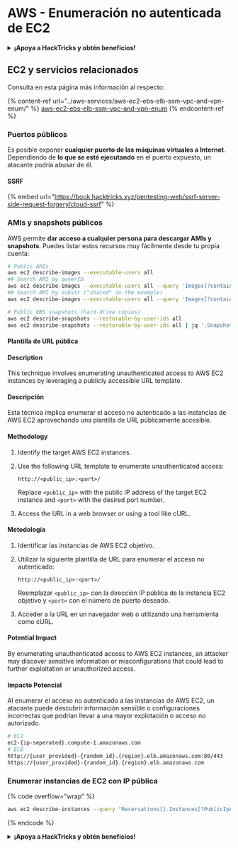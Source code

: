 # AWS - Enumeración no autenticada de EC2

<details>

<summary><strong>¡Apoya a HackTricks y obtén beneficios!</strong></summary>

* Si quieres ver tu **empresa anunciada en HackTricks** o si quieres acceder a la **última versión de PEASS o descargar HackTricks en PDF**, consulta los [**PLANES DE SUSCRIPCIÓN**](https://github.com/sponsors/carlospolop).
* Obtén el [**merchandising oficial de PEASS y HackTricks**](https://peass.creator-spring.com).
* Descubre [**The PEASS Family**](https://opensea.io/collection/the-peass-family), nuestra colección exclusiva de [**NFTs**](https://opensea.io/collection/the-peass-family).
* **Únete al** 💬 [**grupo de Discord**](https://discord.gg/hRep4RUj7f) o al [**grupo de Telegram**](https://t.me/peass) o **sígueme** en **Twitter** 🐦 [**@carlospolopm**](https://twitter.com/carlospolopm).

* **Comparte tus trucos de hacking enviando PRs a los repositorios de** [**HackTricks**](https://github.com/carlospolop/hacktricks) y [**HackTricks Cloud**](https://github.com/carlospolop/hacktricks-cloud) github.

</details>

## EC2 y servicios relacionados

Consulta en esta página más información al respecto:

{% content-ref url="../aws-services/aws-ec2-ebs-elb-ssm-vpc-and-vpn-enum/" %}
[aws-ec2-ebs-elb-ssm-vpc-and-vpn-enum](../aws-services/aws-ec2-ebs-elb-ssm-vpc-and-vpn-enum/)
{% endcontent-ref %}

### Puertos públicos

Es posible exponer **cualquier puerto de las máquinas virtuales a Internet**. Dependiendo de **lo que se esté ejecutando** en el puerto expuesto, un atacante podría abusar de él.

#### SSRF

{% embed url="https://book.hacktricks.xyz/pentesting-web/ssrf-server-side-request-forgery/cloud-ssrf" %}

### AMIs y snapshots públicos

AWS permite **dar acceso a cualquier persona para descargar AMIs y snapshots**. Puedes listar estos recursos muy fácilmente desde tu propia cuenta:
```bash
# Public AMIs
aws ec2 describe-images --executable-users all
## Search AMI by ownerID
aws ec2 describe-images --executable-users all --query 'Images[?contains(ImageLocation, `967541184254/`) == `true`]'
## Search AMI by substr ("shared" in the example)
aws ec2 describe-images --executable-users all --query 'Images[?contains(ImageLocation, `shared`) == `true`]'

# Public EBS snapshots (hard-drive copies)
aws ec2 describe-snapshots --restorable-by-user-ids all
aws ec2 describe-snapshots --restorable-by-user-ids all | jq '.Snapshots[] | select(.OwnerId == "099720109477")'
```
#### Plantilla de URL pública

#### Description

This technique involves enumerating unauthenticated access to AWS EC2 instances by leveraging a publicly accessible URL template.

#### Descripción

Esta técnica implica enumerar el acceso no autenticado a las instancias de AWS EC2 aprovechando una plantilla de URL públicamente accesible.

#### Methodology

1. Identify the target AWS EC2 instances.
2. Use the following URL template to enumerate unauthenticated access:

   ```
   http://<public_ip>:<port>/
   ```

   Replace `<public_ip>` with the public IP address of the target EC2 instance and `<port>` with the desired port number.

3. Access the URL in a web browser or using a tool like cURL.

#### Metodología

1. Identificar las instancias de AWS EC2 objetivo.
2. Utilizar la siguiente plantilla de URL para enumerar el acceso no autenticado:

   ```
   http://<public_ip>:<port>/
   ```

   Reemplazar `<public_ip>` con la dirección IP pública de la instancia EC2 objetivo y `<port>` con el número de puerto deseado.

3. Acceder a la URL en un navegador web o utilizando una herramienta como cURL.

#### Potential Impact

By enumerating unauthenticated access to AWS EC2 instances, an attacker may discover sensitive information or misconfigurations that could lead to further exploitation or unauthorized access.

#### Impacto Potencial

Al enumerar el acceso no autenticado a las instancias de AWS EC2, un atacante puede descubrir información sensible o configuraciones incorrectas que podrían llevar a una mayor explotación o acceso no autorizado.
```bash
# EC2
ec2-{ip-seperated}.compute-1.amazonaws.com
# ELB
http://{user_provided}-{random_id}.{region}.elb.amazonaws.com:80/443
https://{user_provided}-{random_id}.{region}.elb.amazonaws.com
```
### Enumerar instancias de EC2 con IP pública

{% code overflow="wrap" %}
```bash
aws ec2 describe-instances --query "Reservations[].Instances[?PublicIpAddress!=null].PublicIpAddress" --output text
```
{% endcode %}

<details>

<summary><strong>¡Apoya a HackTricks y obtén beneficios!</strong></summary>

* Si quieres ver tu **empresa anunciada en HackTricks** o si quieres acceder a la **última versión de PEASS o descargar HackTricks en PDF**, consulta los [**PLANES DE SUSCRIPCIÓN**](https://github.com/sponsors/carlospolop).
* Obtén el [**merchandising oficial de PEASS y HackTricks**](https://peass.creator-spring.com).
* Descubre [**The PEASS Family**](https://opensea.io/collection/the-peass-family), nuestra colección exclusiva de [**NFTs**](https://opensea.io/collection/the-peass-family).
* **Únete al** 💬 [**grupo de Discord**](https://discord.gg/hRep4RUj7f) o al [**grupo de Telegram**](https://t.me/peass) o **sígueme** en **Twitter** 🐦 [**@carlospolopm**](https://twitter.com/carlospolopm).
* **Comparte tus trucos de hacking enviando PRs a los repositorios de** [**HackTricks**](https://github.com/carlospolop/hacktricks) y [**HackTricks Cloud**](https://github.com/carlospolop/hacktricks-cloud) en GitHub.

</details>
